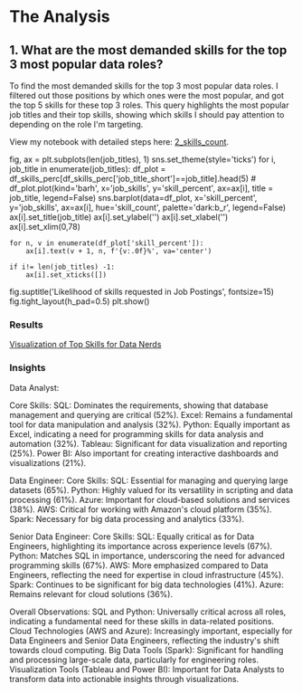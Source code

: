# The Analysis

## 1. What are the most demanded skills for the top 3 most popular data roles?

To find the most demanded skills for the top 3 most popular data roles. I filtered out those positions by which ones were the most popular, and got the top 5 skills for these top 3 roles. This query highlights the most popular job titles and their top skills, showing which skills I should pay attention to depending on the role I'm targeting.

View my notebook with detailed steps here: [2_skills_count](Project/2_skills_count.ipynb).


fig, ax = plt.subplots(len(job_titles), 1)
sns.set_theme(style='ticks')
for i, job_title in enumerate(job_titles):
    df_plot = df_skills_perc[df_skills_perc['job_title_short']==job_title].head(5)
    # df_plot.plot(kind='barh', x='job_skills', y='skill_percent', ax=ax[i], title = job_title, legend=False)
    sns.barplot(data=df_plot, x='skill_percent', y='job_skills', ax=ax[i], hue='skill_count', palette='dark:b_r', legend=False)
    ax[i].set_title(job_title)
    ax[i].set_ylabel('')
    ax[i].set_xlabel('')
    ax[i].set_xlim(0,78)

    for n, v in enumerate(df_plot['skill_percent']):
        ax[i].text(v + 1, n, f'{v:.0f}%', va='center')

    if i!= len(job_titles) -1:
        ax[i].set_xticks([])

fig.suptitle('Likelihood of skills requested in Job Postings', fontsize=15)
fig.tight_layout(h_pad=0.5)
plt.show()

### Results 

[Visualization of Top Skills for Data Nerds](Project/images/skill_demand_Canada.png)

### Insights

Data Analyst:

Core Skills:
SQL: Dominates the requirements, showing that database management and querying are critical (52%).
Excel: Remains a fundamental tool for data manipulation and analysis (32%).
Python: Equally important as Excel, indicating a need for programming skills for data analysis and automation (32%).
Tableau: Significant for data visualization and reporting (25%).
Power BI: Also important for creating interactive dashboards and visualizations (21%).

Data Engineer:
Core Skills:
SQL: Essential for managing and querying large datasets (65%).
Python: Highly valued for its versatility in scripting and data processing (61%).
Azure: Important for cloud-based solutions and services (38%).
AWS: Critical for working with Amazon's cloud platform (35%).
Spark: Necessary for big data processing and analytics (33%).

Senior Data Engineer:
Core Skills:
SQL: Equally critical as for Data Engineers, highlighting its importance across experience levels (67%).
Python: Matches SQL in importance, underscoring the need for advanced programming skills (67%).
AWS: More emphasized compared to Data Engineers, reflecting the need for expertise in cloud infrastructure (45%).
Spark: Continues to be significant for big data technologies (41%).
Azure: Remains relevant for cloud solutions (36%).

Overall Observations:
SQL and Python: Universally critical across all roles, indicating a fundamental need for these skills in data-related positions.
Cloud Technologies (AWS and Azure): Increasingly important, especially for Data Engineers and Senior Data Engineers, reflecting the industry's shift towards cloud computing.
Big Data Tools (Spark): Significant for handling and processing large-scale data, particularly for engineering roles.
Visualization Tools (Tableau and Power BI): Important for Data Analysts to transform data into actionable insights through visualizations.